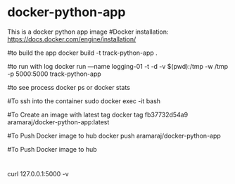 # docker-python-app
This is a docker python app image
#Docker installation:
https://docs.docker.com/engine/installation/

#to build the app 
docker build -t track-python-app .

#to run with log 
 docker run —name    logging-01 -t -d -v $(pwd):/tmp  -w /tmp  -p 5000:5000 track-python-app

#to see process 
docker ps or docker stats

#To ssh  into the container 
sudo docker exec -it <containerid>  bash

#To Create an image  with latest tag
docker tag fb37732d54a9 aramaraj/docker-python-app:latest

#To Push Docker image to hub
docker push aramaraj/docker-python-app

#To Push Docker image to hub



#
curl 127.0.0.1:5000 -v
